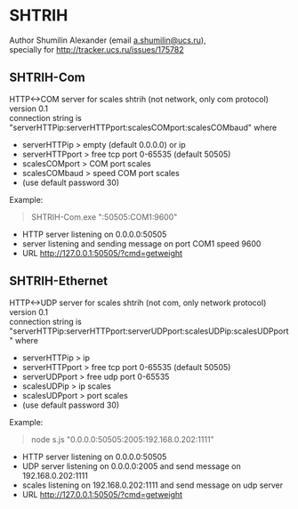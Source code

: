 # SHTRIH

Author Shumilin Alexander (email a.shumilin@ucs.ru),  
specially for http://tracker.ucs.ru/issues/175782

## SHTRIH-Com

HTTP<->COM server for scales shtrih (not network, only com protocol) version 0.1  
connection string is "serverHTTPip:serverHTTPport:scalesCOMport:scalesCOMbaud" where

- serverHTTPip > empty (default 0.0.0.0) or ip
- serverHTTPport > free tcp port 0-65535 (default 50505)
- scalesCOMport > COM port scales
- scalesCOMbaud > speed COM port scales
- (use default password 30)

Example:

>SHTRIH-Com.exe ":50505:COM1:9600"
- HTTP server listening on 0.0.0.0:50505
- server listening and sending message on port COM1 speed 9600
- URL http://127.0.0.1:50505/?cmd=getweight

## SHTRIH-Ethernet

HTTP<->UDP server for scales shtrih (not com, only network protocol) version 0.1  
connection string is "serverHTTPip:serverHTTPport:serverUDPport:scalesUDPip:scalesUDPport" where

- serverHTTPip > ip
- serverHTTPport > free tcp port 0-65535 (default 50505)
- serverUDPport > free udp port 0-65535
- scalesUDPip > ip scales
- scalesUDPport > port scales
- (use default password 30)

Example:

> node s.js "0.0.0.0:50505:2005:192.168.0.202:1111"
- HTTP server listening on 0.0.0.0:50505
- UDP server listening on 0.0.0.0:2005 and send message on 192.168.0.202:1111
- scales listening on 192.168.0.202:1111 and send message on udp server
- URL http://127.0.0.1:50505/?cmd=getweight

